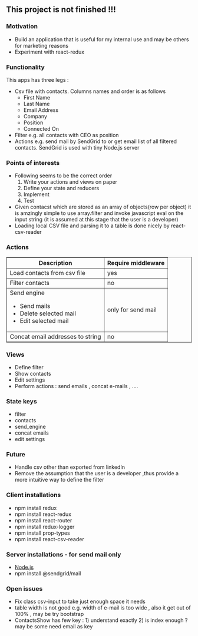 <h2>This project is not finished !!!</h2>


<h3>Motivation</h3>
<ul>
<li>Build an application that is useful for my internal use and may be others for marketing reasons</li>
<li>Experiment with react-redux</li>
</ul>


<h3>Functionality</h3>
This apps has three legs :
<ul>
<li>Csv file with contacts. Columns names and order is as follows 
<ul>
<li>First Name</li>	<li>Last Name</li>	<li>Email Address</li>	<li>Company</li>	<li>Position</li>	<li>Connected On</li>
</ul>
</li>
<li>Filter e.g. all contacts with CEO as position</li>
<li>Actions e.g. send mail by SendGrid to or get email list of all filtered contacts. SendGrid is used with tiny Node.js server</li>
</ul>

<h3>Points of interests</h3>
<ul>
<li>Following seems to be the correct order 
<ol>
<li>Write your actions and views on paper </li>
<li>Define your state and reducers </li>
<li>Implement </li>
<li>Test</li>
</ol>
</li>
<li>Given contacst which are stored as an array of objects(row per object) it is amzingly simple to use array.filter and invoke javascript eval on the input string (it is assumed at this stage that the user is a developer)</li>
<li>Loading local CSV file and parsing it to a table is done nicely by react-csv-reader</li>
</ul>

<h3>Actions</h3>
<table border=1>
<tr>
<th>Description</th>
<th>Require middleware</th>
</tr>
<tr>
<td>Load contacts from csv file</td>
<td>yes</td>
</tr>
<tr>
<td>Filter contacts</td>
<td>no</td>
</tr>
<tr>
<td>Send engine<ul>
<li>Send mails</li>
<li>Delete selected mail</li>
<li>Edit selected mail</li>
</ul>
</td>
<td>only for send mail</td>
</tr>
<tr>
<td>Concat email addresses to string</td>
<td>no</td>
</tr>
</table>

<h3>Views</h3>
<ul>
<li>Define filter</li>
<li>Show contacts</li>
<li>Edit settings</li>
<li>Perform actions : send emails , concat e-mails , ....</li>
</ul>

<h3>State keys</h3>
<ul>
<li>filter</li>
<li>contacts</li>
<li>send_engine</li>
<li>concat emails</li>
<li>edit settings</li>
</ul>


<h3>Future</h3>
<ul>
<li>Handle csv other than exported from linkedIn</li>
<li>Remove the assumption that the user is a developer ,thus provide a more intuitive way to define the filter</li>
</ul>

<h3>Client installations</h3>
<ul>
<li>npm install redux</li>
<li>npm install react-redux</li>
<li>npm install react-router</li>
<li>npm install redux-logger</li>
<li>npm install prop-types</li>
<li>npm install react-csv-reader</li>

</ul>

<h3>Server installations  - for send mail only</h3>
<ul>
<li><a href='https://nodejs.org/en/'>Node.js</a></li>
<li>npm install @sendgrid/mail</li>
</ul>


<h3>Open issues</h3>
<ul>
<li>Fix class csv-input to take just enough space it needs</li>
<li>table width is not good e.g. width of e-mail is too wide , also it get out of 100% , may be try bootstrap</li>
<li>ContactsShow has few key : 1) understand exactly 2) is index enough ? may be some need email as key</li>
</ul>